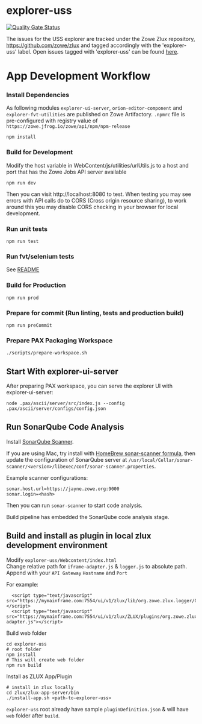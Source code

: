 # explorer-uss

[![Quality Gate Status](https://sonarcloud.io/api/project_badges/measure?project=zowe_explorer-uss&metric=alert_status)](https://sonarcloud.io/dashboard?id=zowe_explorer-uss)

The issues for the USS explorer are tracked under the Zowe Zlux repository, https://github.com/zowe/zlux and tagged accordingly with the 'explorer-uss' label. Open issues tagged with 'explorer-uss' can be found [here](https://github.com/zowe/zlux/issues?q=is%3Aopen+is%3Aissue+label%3Aexplorer-uss).


# App Development Workflow 

### Install Dependencies

As following modules 
 `explorer-ui-server`, `orion-editor-component` and `explorer-fvt-utilities` are published on Zowe Artifactory.
 `.npmrc` file is pre-configured with registry value of `https://zowe.jfrog.io/zowe/api/npm/npm-release`
```
npm install
```

### Build for Development

Modify the host variable in WebContent/js/utilities/urlUtils.js to a host and port that has the Zowe Jobs API server available

```
npm run dev 
```

Then you can visit http://localhost:8080 to test.
When testing you may see errors with API calls do to CORS (Cross origin resource sharing), to work around this you may disable CORS checking in your browser for local development. 

### Run unit tests

```
npm run test
```

### Run fvt/selenium tests

See [README](/tests/FVTTests/README.md)

### Build for Production

```
npm run prod
```

### Prepare for commit (Run linting, tests and production build)
```
npm run preCommit
```

### Prepare PAX Packaging Workspace

```
./scripts/prepare-workspace.sh
```

## Start With explorer-ui-server

After preparing PAX workspace, you can serve the explorer UI with explorer-ui-server:

```
node .pax/ascii/server/src/index.js --config .pax/ascii/server/configs/config.json
```

## Run SonarQube Code Analysis

Install [SonarQube Scanner](https://docs.sonarqube.org/display/SCAN/Analyzing+with+SonarQube+Scanner).

If you are using Mac, try install with [HomeBrew sonar-scanner formula](https://formulae.brew.sh/formula/sonar-scanner), then update the configuration of SonarQube server at `/usr/local/Cellar/sonar-scanner/<version>/libexec/conf/sonar-scanner.properties`.

Example scanner configurations:

```
sonar.host.url=https://jayne.zowe.org:9000
sonar.login=<hash>
```

Then you can run `sonar-scanner` to start code analysis.

Build pipeline has embedded the SonarQube code analysis stage.


## Build and install as plugin in local zlux development environment

Modify `explorer-uss/Webcontent/index.html`   
Change relative path for `iframe-adapter.js` & `logger.js` to absolute path.   
Append with your `API Gateway` `Hostname` and `Port`

For example:
```
  <script type="text/javascript" src="https://mymainframe.com:7554/ui/v1/zlux/lib/org.zowe.zlux.logger/0.9.0/logger.js"></script>
  <script type="text/javascript" src="https://mymainframe.com:7554/ui/v1/zlux/ZLUX/plugins/org.zowe.zlux.bootstrap/web/iframe-adapter.js"></script>
```

Build web folder
```
cd explorer-uss
# root folder
npm install
# This will create web folder
npm run build
```

Install as ZLUX App/Plugin
```
# install in zlux locally
cd zlux/zlux-app-server/bin
./install-app.sh <path-to-explorer-uss>
```
`explorer-uss` root already have sample `pluginDefinition.json` & will have `web` folder after `build`.


